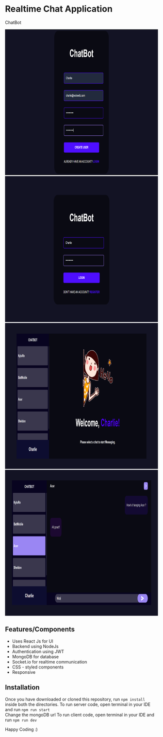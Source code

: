 # Realtime Chat Application
ChatBot

<img src="https://github.com/KyloRen04/ChatApp/blob/main/Register%20Page.png" width=920 height=480>
<img src="https://github.com/KyloRen04/ChatApp/blob/main/Login%20Page.png" width=920 height=480>
<img src="https://github.com/KyloRen04/ChatApp/blob/main/Welcome%20Page.png" width=920 height=480>
<img src="https://github.com/KyloRen04/ChatApp/blob/main/Chat%20Page.png" width=920 height=480>

## Features/Components
- Uses React Js for UI
- Backend using NodeJs
- Authentication using JWT
- MongoDB for database 
- Socket.io for realtime communication
- CSS - styled components
- Responsive

## Installation
Once you have downloaded or cloned this repository, run `npm install` inside both the directories.
To run server code, open terminal in your IDE and run `npm run start`  
Change the mongoDB url
To run client code, open terminal in your IDE and run `npm run dev`

Happy Coding :)

